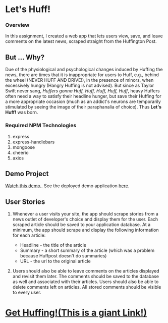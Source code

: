 # **Let's Huff!**

### Overview

In this assignment, I created a web app that lets users view, save, and leave comments on the latest news, scraped straight from the Huffington Post.

## But ... **Why?**

Due of the physiological and psychological changes induced by Huffing the news, there are times that it is inappropriate for users to Huff, e.g., behind the wheel (NEVER HUFF AND DRIVE!), in the presence of minors, when excessively hungry (Hangry Huffing is not advised). But since as Taylor Swift never sang, _Huffers gonna Huff, Huff, Huff, Huff, Huff_, heavy Huffers often need a way to satisfy their headline hunger, but save their Huffing for a more appropriate occasion (much as an addict's neurons are temporarily stimulated by seeing the image of their paraphanalia of choice). Thus **Let's Huff!** was born.

### Required NPM Technologies

1.  express
2.  express-handlebars
3.  mongoose
4.  cheerio
5.  axios

## Demo Project

[Watch this demo.](https://youtu.be/4ltZr3VPmno). See the deployed demo application [here](http://nyt-mongo-scraper.herokuapp.com/).

## User Stories

1. Whenever a user visits your site, the app should scrape stories from a news outlet of developer's choice and display them for the user. Each scraped article should be saved to your application database. At a minimum, the app should scrape and display the following information for each article:

   - Headline - the title of the article
   - Summary - a short summary of the article (which was a problem because Huffpost doesn't do summaries)
   - URL - the url to the original article

2. Users should also be able to leave comments on the articles displayed and revisit them later. The comments should be saved to the database as well and associated with their articles. Users should also be able to delete comments left on articles. All stored comments should be visible to every user.

# [Get Huffing!(This is a giant Link!)]()
